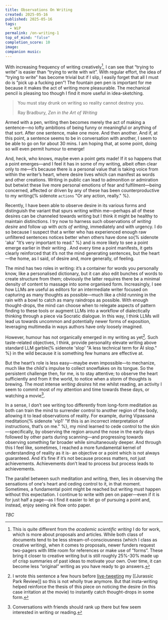 ```yaml
---
title: Observations On Writing
created: 2025-05-16
published: 2025-05-16
tags:
  - WiP
permalink: /on-writing-1
top_of_mind: "false"
completion_score: 10
image: 
companion music:
---
```

With increasing frequency of writing creatively[^1], I can see that “trying to write” is easier than “trying to write with wit”. With regular effort, the idea of “trying to write” has become trivial but if I slip, I easily forget that all I must do is “pick up a fucking pen”! The fountain pen pen is important for me because it makes the act of writing more pleasurable. The mechanical pencil is pleasing too though I find it more useful in idea-sketching.

> You must stay drunk on writing so reality cannot destroy you.
> 
> Ray Bradbury, _Zen in the Art of Writing_

Armed with a pen, writing then becomes merely the act of making a sentence—no lofty ambitions of being funny or meaningful or anything of that sort. After one sentence, make one more. And then another. And if, at this point, a sentence seems to be in conversation with another, I seem to be able to go on for about 30 mins. I am hoping that, at some point, doing so will even permit humour to emerge!

And, heck, who knows, maybe even a point gets made! If it so happens that a point emerges—and I feel it has in some of my writing, albeit often clear only to me—it’s because there is a personal value that is taking voice from within the writer’s heart, where desire lives which can manifest as words and other creations. Writing in public can lead to admonition or admiration but betwixt these live more personal emotions of fear and fulfilment—being concerned, affected or driven by any of these has been counterproductive to my writing{% sidenote `actions` "Or any action, really." %}.

Recently, I have been able to observe desire in its various forms and distinguish the variant that spurs writing within me—perhaps all of these desires can be channeled towards writing but I think it might be healthy to maintain distinctions. I try now to harness such observations of *writing desire* and follow up with *acts of writing*, immediately and with urgency. I do so because I suspect that a writer who has experienced enough raw unfiltered sentences notices better when others have done so{% sidenote 'aka' "It’s very important to read." %} and is more likely to see a point emerge earlier in their writing . And every time a point manifests, it gets clearly reinforced that it’s not the mind generating sentences, but the heart—the home, as I said, of desire and, more generally, of feeling.

The mind has two roles in writing: it’s a container for words you personally know, like a personalised dictionary, but it can also edit bunches of words to create structure from them; obviously the latter requires there be a minimal density of content to massage into some organised form. Increasingly, I see how LLMs are useful as editors for an intermediate writer focused on capturing as many thoughts as possible—much like a child running in the rain with a bowl to catch as many raindrops as possible. With enough thought-drops, the mind can choose when to relegate aspects of pattern finding to these tools or augment LLMs into a workflow of dialectically thinking through a piece via Socratic dialogue. In this way, I think LLMs will lead us towards uncommon and potentially newer forms of exposition, leveraging multimedia in ways authors have only loosely imagined.

However, humour has not organically emerged in my writing as yet[^3]. Such taste-related objectives, I think, provide personality elevate writing above standard LLM garble{% sidenote 'slop' "A less technical term for AI slop." %} in the wild because it is something few humans are effective at.

But the heart’s role is less easy—maybe even impossible—to mechanize, much like the child's impulse to collect snowflakes on its tongue. So the persistent challenge then, for me, is to stay attentive; to observe the heart sufficiently and from it the world, to notice when a storm of thoughts is brewing. The most intense _writing desires_ hit me whilst reading, an activity I seem to commit most of my attention and time towards these days, or watching a movie[^2].

In a sense, I don’t see writing too differently from long-form meditation as both can train the mind to surrender control to another region of the body, allowing it to lead observations of reality. For example, during Vipassana meditation{% sidenote  'vip1' "If this is an incorrect interpretation of instructions, that‘s on me." %}, my mind learned to cede control to the skin—specifically, by observing the region around the nose in the early days followed by other parts during scanning—and progressing towards observing something far broader while simultaneously deeper. And through this I feel like, sometimes, I reached a more fundamental kernel of understanding of reality as it is- an objective or a point which is not always guaranteed. And it’s fine if it’s not because process matters, not just achievements. Achievements don’t lead to process but process leads to achievements.

The parallel between such meditation and writing, then, lies in observing the sensations of one's heart and ceding control to it, in that moment. Sometimes, a fundamental point might be reached but writing must happen without this expectation. I continue to write with pen on paper—even if it is for just half a page—as I find it easier to let go of pursuing a point and, instead, enjoy seeing ink flow onto paper.

*TBC*

[^1]: This is quite different from the _academic scientific writing_ I do for work, which is more about proposals and articles. While both class of documents tend to be less stream-of-consciousness (which I class as creative writing), when it comes to proposals, newer funders request two-pagers with little room for references or make use of ”forms”. These bring it closer to creative writing but is still roughly 25%-30% made up of crisp summaries of past ideas to motivate your own. Over time, it can become less “original” writing as you have ready to go answers.

[^2]: Conversations with friends should rank up there but few seem interested in writing or reading.

[^3]: I wrote this sentence a few hours before [live-tweeting](https://x.com/angadhn/status/1923452612453560732) my [[Jurassic Park Review]] so this is not wholly true anymore. But that insta-writing helped reinforce the thesis of this piece on noticing the desire (in this case irritation at the movie) to instantly catch thought-drops in some form.

[^4]: 
